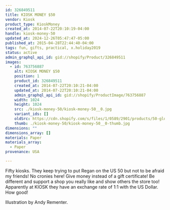 ```yaml
---
id: 326849511
title: KIOSK MONEY $50
vendor: Kiosk
product_type: KioskMoney
created_at: 2014-07-22T20:10:19-04:00
handle: kiosk-money-50
updated_at: 2024-12-26T05:47:47-05:00
published_at: 2015-04-28T22:44:40-04:00
tags: fun, gifts, practical, x.holiday2019
status: active
admin_graphql_api_id: gid://shopify/Product/326849511
images:
  - id: 763756887
    alt: KIOSK MONEY $50
    position: 1
    product_id: 326849511
    created_at: 2014-07-22T20:10:21-04:00
    updated_at: 2014-07-22T20:10:21-04:00
    admin_graphql_api_id: gid://shopify/ProductImage/763756887
    width: 1024
    height: 1024
    src: ./kiosk-money-50/kiosk-money-50__0.jpg
    variant_ids: []
    oldSrc: https://cdn.shopify.com/s/files/1/0589/2901/products/50-gld-2.jpeg?v=1406074221
    thumb: ./kiosk-money-50/kiosk-money-50__0-thumb.jpg
dimensions: ""
dimensions_array: []
materials: Paper
materials_array:
  - Paper
provenance: USA

---
```


Fifty kiosks. They keep trying to put Regan on the US 50 but not to be afraid my friends! No cronies here! Give money instead of a gift certificate! Be different and support a shop you really like and show others the store too! Apparently at KIOSK they have an exchange rate of 1:1 with the US Dollar. How good!

Illustration by Andy Rementer.